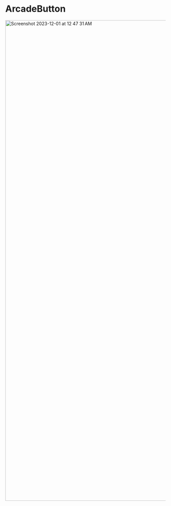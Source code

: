 # ArcadeButton

<img width="1512" alt="Screenshot 2023-12-01 at 12 47 31 AM" src="https://github.com/bodhichristian/ArcadeButton/assets/110639779/d579c634-b7f9-4ec0-8aa2-9f8ff52d1601">
